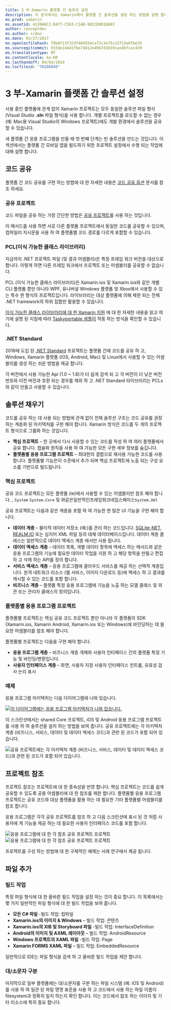 ```yaml
---
title: 3 부-Xamarin 플랫폼 간 솔루션 설정
description: 이 문서에서는 Xamarin에서 플랫폼 간 솔루션을 설정 하는 방법을 설명 합니다. 공유 프로젝트 및 .NET Standard 같은 다양 한 코드 공유 전략에 대해 설명 합니다.
ms.prod: xamarin
ms.assetid: 4139A6C2-D477-C563-C1AB-98CCD0D10A93
author: conceptdev
ms.author: crdun
ms.date: 03/27/2017
ms.openlocfilehash: f8b8f13f323f404554ca73c3e75c23713e0fbe35
ms.sourcegitcommit: 933de144d1fbe7d412e49b743839cae4bfcac439
ms.translationtype: MT
ms.contentlocale: ko-KR
ms.lasthandoff: 09/04/2019
ms.locfileid: "70288840"
---
```

# <a name="part-3---setting-up-a-xamarin-cross-platform-solution"></a>3 부-Xamarin 플랫폼 간 솔루션 설정

사용 중인 플랫폼에 관계 없이 Xamarin 프로젝트는 모두 동일한 솔루션 파일 형식 (Visual Studio **.sln** 파일 형식)을 사용 합니다. 개별 프로젝트를 로드할 수 없는 경우 (예: Mac용 Visual Studio의 Windows 프로젝트)에도 개발 환경에서 솔루션을 공유할 수 있습니다.



새 플랫폼 간 응용 프로그램을 만들 때 첫 번째 단계는 빈 솔루션을 만드는 것입니다. 이 섹션에서는 플랫폼 간 모바일 앱을 빌드하기 위한 프로젝트 설정에서 수행 되는 작업에 대해 설명 합니다.

 <a name="Sharing_Code" />


## <a name="sharing-code"></a>코드 공유

플랫폼 간 코드 공유를 구현 하는 방법에 대 한 자세한 내용은 [코드 공유 옵션](~/cross-platform/app-fundamentals/code-sharing.md) 문서를 참조 하세요.

 <a name="Shared_Asset_Projects" />


### <a name="shared-projects"></a>공유 프로젝트

코드 파일을 공유 하는 가장 간단한 방법은 [공유 프로젝트](~/cross-platform/app-fundamentals/shared-projects.md)를 사용 하는 것입니다.

이 메서드를 사용 하면 서로 다른 플랫폼 프로젝트에서 동일한 코드를 공유할 수 있으며, 컴파일러 지시문을 사용 하 여 플랫폼별 코드 경로를 다르게 포함할 수 있습니다.

 <a name="Portable_Class_Libraries" />


### <a name="portable-class-libraries-pcl"></a>PCL(이식 가능한 클래스 라이브러리)

지금까지 .NET 프로젝트 파일 (및 결과 어셈블리)은 특정 프레임 워크 버전을 대상으로 합니다. 이렇게 하면 다른 프레임 워크에서 프로젝트 또는 어셈블리를 공유할 수 없습니다.

PCL (이식 가능한 클래스 라이브러리)은 Xamarin.ios 및 Xamarin.ios와 같은 개별 CLI 플랫폼 뿐만 아니라 WPF, 유니버설 Windows 플랫폼 및 Xbox에서 사용할 수 있는 특수 한 형식의 프로젝트입니다. 라이브러리는 대상 플랫폼에 의해 제한 되는 전체 .NET framework의 하위 집합만 활용할 수 있습니다.

[이식 가능한 클래스 라이브러리에 대 한 Xamarin 지원](~/cross-platform/app-fundamentals/pcl.md) 에 대 한 자세한 내용을 읽고 여기에 설명 된 지침에 따라 [Taskyportable 샘플이](https://github.com/xamarin/mobile-samples/tree/master/TaskyPortable) 작동 하는 방식을 확인할 수 있습니다.


### <a name="net-standard"></a>.NET Standard

2016에 도입 된 [.NET Standard](~/cross-platform/app-fundamentals/net-standard.md) 프로젝트는 플랫폼 간에 코드를 공유 하 고, Windows, Xamarin 플랫폼 (IOS, Android, Mac) 및 Linux에서 사용할 수 있는 어셈블리를 생성 하는 쉬운 방법을 제공 합니다.

각 버전에서 사용 가능한 Api (1.0 ~ 1.6)가 더 쉽게 검색 되 고 각 버전이 더 낮은 버전 번호와 이전 버전과 호환 되는 경우를 제외 하 고 .NET Standard 라이브러리는 PCLs와 같이 만들고 사용할 수 있습니다.



 <a name="Populating_the_Solution" />


## <a name="populating-the-solution"></a>솔루션 채우기

코드를 공유 하는 데 사용 되는 방법에 관계 없이 전체 솔루션 구조는 코드 공유를 권장 하는 계층화 된 아키텍처를 구현 해야 합니다.
Xamarin 방식은 코드를 두 개의 프로젝트 형식으로 그룹화 하는 것입니다.

- **핵심 프로젝트** – 한 곳에서 다시 사용할 수 있는 코드를 작성 하 여 여러 플랫폼에서 공유 합니다. 캡슐화 원칙을 사용 하 여 가능한 모든 구현 세부 정보를 숨깁니다.
- **플랫폼별 응용 프로그램 프로젝트** – 최대한의 결합으로 재사용 가능한 코드를 사용 합니다. 플랫폼별 기능은이 수준에서 추가 되며 핵심 프로젝트에 노출 되는 구성 요소를 기반으로 빌드됩니다.


 <a name="Core_Project" />


### <a name="core-project"></a>핵심 프로젝트

공유 코드 프로젝트는 모든 플랫폼 (ie)에서 사용할 수 있는 어셈블리만 참조 해야 합니다. , `System` `System.Core` 및 와같은일반적인프레임워크네임스페이스`System.Xml`

공유 프로젝트는 다음과 같은 계층을 포함 하 여 가능한 한 많은 UI 기능을 구현 해야 합니다.

- **데이터 계층** – 물리적 데이터 저장소 (예:)를 관리 하는 코드입니다.  [SQLite-NET](https://github.com/praeclarum/sqlite-net), [REALM.IO](https://realm.io/products/realm-mobile-database/) 또는 심지어 XML 파일 등의 대체 데이터베이스입니다. 데이터 계층 클래스는 일반적으로 데이터 액세스 계층 에서만 사용 됩니다.
- **데이터 액세스 계층** – 데이터 목록, 개별 데이터 항목에 액세스 하는 메서드와 같은 응용 프로그램의 기능에 필요한 데이터 작업을 지원 하 고 해당 항목을 만들고 편집 하 고 삭제 하는 API를 정의 합니다.
- **서비스 액세스 계층** – 응용 프로그램에 클라우드 서비스를 제공 하는 선택적 계층입니다. 원격 네트워크 리소스 (웹 서비스, 이미지 다운로드 등)에 액세스 하 고 결과를 캐시할 수 있는 코드를 포함 합니다.
- **비즈니스 계층** – 플랫폼 특정 응용 프로그램에 기능을 노출 하는 모델 클래스 및 외관 또는 관리자 클래스의 정의입니다.


 <a name="Platform-Specific_Application_Projects" />


### <a name="platform-specific-application-projects"></a>플랫폼별 응용 프로그램 프로젝트

플랫폼별 프로젝트는 핵심 공유 코드 프로젝트 뿐만 아니라 각 플랫폼의 SDK (Xamarin.ios, Xamarin Android, Xamarin.ios 또는 Windows)에 바인딩하는 데 필요한 어셈블리를 참조 해야 합니다.

플랫폼별 프로젝트는 다음을 구현 해야 합니다.

- **응용 프로그램 계층** – 비즈니스 계층 개체와 사용자 인터페이스 간의 플랫폼 특정 기능 및 바인딩/변환입니다.
- **사용자 인터페이스 계층** – 화면, 사용자 지정 사용자 인터페이스 컨트롤, 유효성 검사 논리 표시


<a name="Example" />


### <a name="example"></a>예제

응용 프로그램 아키텍처는 다음 다이어그램에 나와 있습니다.

 [![](setting-up-a-xamarin-cross-platform-solution-images/conceptualarchitecture.png "이 다이어그램에는 응용 프로그램 아키텍처가 나와 있습니다.")](setting-up-a-xamarin-cross-platform-solution-images/conceptualarchitecture.png#lightbox)

이 스크린샷에서는 shared Core 프로젝트, iOS 및 Android 응용 프로그램 프로젝트를 사용 하 여 솔루션을 설치 하는 방법을 보여 줍니다. 공유 프로젝트에는 각 아키텍처 계층 (비즈니스, 서비스, 데이터 및 데이터 액세스 코드)과 관련 된 코드가 포함 되어 있습니다.

 ![](setting-up-a-xamarin-cross-platform-solution-images/core-solution-example.png "공유 프로젝트에는 각 아키텍처 계층 (비즈니스, 서비스, 데이터 및 데이터 액세스 코드)과 관련 된 코드가 포함 되어 있습니다.")


 <a name="Project_References" />


## <a name="project-references"></a>프로젝트 참조

프로젝트 참조는 프로젝트에 대 한 종속성을 반영 합니다. 핵심 프로젝트는 코드를 쉽게 공유할 수 있도록 공용 어셈블리에 대 한 참조를 제한 합니다.
플랫폼별 응용 프로그램 프로젝트는 공유 코드와 대상 플랫폼을 활용 하는 데 필요한 기타 플랫폼별 어셈블리를 참조 합니다.

응용 프로그램은 각각 공유 프로젝트를 참조 하 고 다음 스크린샷에 표시 된 것 처럼 사용자에 게 기능을 제공 하는 데 필요한 사용자 인터페이스 코드를 포함 합니다.

![](setting-up-a-xamarin-cross-platform-solution-images/solution-android.png "응용 프로그램에 대 한 각 참조 공유 프로젝트 프로젝트") ![](setting-up-a-xamarin-cross-platform-solution-images/solution-ios.png "응용 프로그램에 대 한 각 참조 공유 프로젝트 프로젝트")


프로젝트를 구성 하는 방법에 대 한 구체적인 예제는 사례 연구에서 제공 됩니다.

 <a name="Adding_Files" />


## <a name="adding-files"></a>파일 추가

 <a name="Build_Action" />


### <a name="build-action"></a>빌드 작업

특정 파일 형식에 대 한 올바른 빌드 작업을 설정 하는 것이 중요 합니다. 이 목록에서는 몇 가지 일반적인 파일 형식에 대 한 빌드 작업을 보여 줍니다.

- **모든 C# 파일** -빌드 작업: 컴파일
- **Xamarin.ios의 이미지 & Windows** – 빌드 작업: 콘텐츠
- **Xamarin.ios의 XIB 및 Storyboard 파일** -빌드 작업: InterfaceDefinition
- **Android의 이미지 및 AXML 레이아웃** – 빌드 작업: AndroidResource
- **Windows 프로젝트의 XAML 파일** -빌드 작업: Page
- **Xamarin FORMS XAML 파일** – 빌드 작업: EmbeddedResource


일반적으로 IDE는 파일 형식을 검색 하 고 올바른 빌드 작업을 제안 합니다.

 <a name="Case_Sensitivity" />


### <a name="case-sensitivity"></a>대/소문자 구분

마지막으로 일부 플랫폼에는 대/소문자를 구분 하는 파일 시스템 (예:
iOS 및 Android)를 사용 하 여 일관 된 파일 명명 표준을 사용 하 고 코드에서 사용 하는 파일 이름이 filesystem과 정확히 일치 하는지 확인 합니다. 이는 코드에서 참조 하는 이미지 및 기타 리소스에 특히 중요 합니다.
